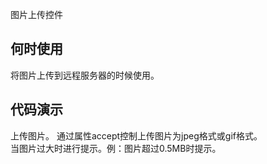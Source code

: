 
图片上传控件

## 何时使用

将图片上传到远程服务器的时候使用。

## 代码演示

<div class="grid-x grid-margin-x">
  <div class="medium-6 large-6 cell">
    <nc-example>
      <nc-example-showcase>
        <example-picture-basic></example-picture-basic>
      </nc-example-showcase>
      <nc-example-legend title="基本">上传图片。</nc-example-legend>
      <nc-example-code [code]="basicCode"></nc-example-code>
    </nc-example>
    <nc-example>
      <nc-example-showcase>
        <example-picture-accept></example-picture-accept>
      </nc-example-showcase>
      <nc-example-legend title="控制上传图片格式">通过属性accept控制上传图片为jpeg格式或gif格式。</nc-example-legend>
      <nc-example-code [code]="acceptCode"></nc-example-code>
    </nc-example>
  </div>
  <div class="medium-6 large-6 cell">
    <nc-example>
      <nc-example-showcase>
        <example-picture-event></example-picture-event>
      </nc-example-showcase>
      <nc-example-legend title="错误处理">当图片过大时进行提示。例：图片超过0.5MB时提示。</nc-example-legend>
      <nc-example-code [code]="eventCode"></nc-example-code>
    </nc-example>
  </div>
</div>

<div>
  <nc-markdown [data]="api"></nc-markdown>
</div>
